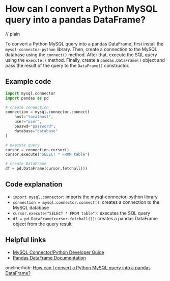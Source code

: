 # How can I convert a Python MySQL query into a pandas DataFrame?
// plain

To convert a Python MySQL query into a pandas DataFrame, first install the `mysql-connector-python` library. Then, create a connection to the MySQL database using the `connect()` method. After that, execute the SQL query using the `execute()` method. Finally, create a `pandas.DataFrame()` object and pass the result of the query to the `DataFrame()` constructor.

## Example code

```python
import mysql.connector
import pandas as pd

# create connection
connection = mysql.connector.connect(
    host="localhost",
    user="user",
    passwd="password",
    database="database"
)

# execute query
cursor = connection.cursor()
cursor.execute("SELECT * FROM table")

# create DataFrame
df = pd.DataFrame(cursor.fetchall())
```

## Code explanation

- `import mysql.connector`: imports the mysql-connector-python library
- `connection = mysql.connector.connect()`: creates a connection to the MySQL database
- `cursor.execute("SELECT * FROM table")`: executes the SQL query
- `df = pd.DataFrame(cursor.fetchall())`: creates a pandas DataFrame object from the query result

## Helpful links
- [MySQL Connector/Python Developer Guide](https://dev.mysql.com/doc/connector-python/en/)
- [Pandas DataFrame Documentation](https://pandas.pydata.org/pandas-docs/stable/reference/api/pandas.DataFrame.html)

onelinerhub: [How can I convert a Python MySQL query into a pandas DataFrame?](https://onelinerhub.com/python-mysql/how-can-i-convert-a-python-mysql-query-into-a-pandas-dataframe)